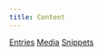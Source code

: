 ```yaml
---
title: Content
---
```

<div class="row">
    <a class="col-md-6 documentation-panel" href="[site_url]/[locale]/documentation/guide/content/entries">Entries</a>
    <a class="col-md-6 documentation-panel" href="[site_url]/[locale]/documentation/guide/content/media">Media</a>
    <a class="col-md-6 documentation-panel" href="[site_url]/[locale]/documentation/guide/content/snippets">Snippets</a>
</div>
